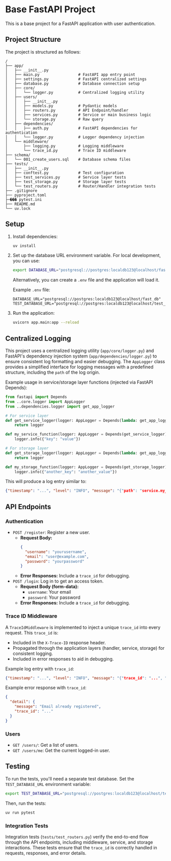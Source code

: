 # Base FastAPI Project

This is a base project for a FastAPI application with user authentication.

## Project Structure

The project is structured as follows:

```
/
├── app/
│   ├── __init__.py
│   ├── main.py                 # FastAPI app entry point
│   ├── settings.py             # FastAPI centralized settings
│   ├── database.py             # Database connection setup
│   ├── core/
│   │   └── logger.py           # Centralized logging utility
│   ├── users/
│   │   ├── __init__.py
│   │   ├── models.py           # Pydantic models
│   │   ├── routers.py          # API Endpoint/handler
│   │   ├── services.py         # Service or main business logic
│   │   └── storage.py          # Raw query
│   ├── dependencies/
│   │   ├── auth.py             # FastAPI dependencies for authentication
│   │   └── logger.py           # Logger dependency injection
│   └── middleware/
│       ├── logging.py          # Logging middleware
│       └── trace_id.py         # Trace ID middleware
├── schema/
│   └── 001_create_users.sql    # Database schema files
├── tests/
│   ├── __init__.py
│   ├── conftest.py             # Test configuration
│   ├── test_services.py        # Service layer tests
│   ├── test_storage.py         # Storage layer tests
│   └── test_routers.py         # Router/Handler integration tests
├── .gitignore
├── pyproject.toml
├─��� pytest.ini
├── README.md
└── uv.lock
```

## Setup

1.  Install dependencies:
    ```bash
    uv install
    ```

2.  Set up the database URL environment variable. For local development, you can use:
    ```bash
    export DATABASE_URL="postgresql://postgres:localdb123@localhost/fast_db"
    ```
    Alternatively, you can create a `.env` file and the application will load it.
    
    Example `.env` file:
    ```
    DATABASE_URL="postgresql://postgres:localdb123@localhost/fast_db"
    TEST_DATABASE_URL="postgresql://postgres:localdb123@localhost/test_db_1"
    ```

3.  Run the application:
    ```bash
    uvicorn app.main:app --reload
    ```

## Centralized Logging

This project uses a centralized logging utility (`app/core/logger.py`) and FastAPI's dependency injection system (`app/dependencies/logger.py`) to ensure consistent log formatting and easier debugging. The `AppLogger` class provides a simplified interface for logging messages with a predefined structure, including the `path` of the log origin.

Example usage in service/storage layer functions (injected via FastAPI Depends):
```python
from fastapi import Depends
from ..core.logger import AppLogger
from ..dependencies.logger import get_app_logger

# For service layer
def get_service_logger(logger: AppLogger = Depends(lambda: get_app_logger("service"))):
    return logger

def my_service_function(logger: AppLogger = Depends(get_service_logger)):
    logger.info({"key": "value"})

# For storage layer
def get_storage_logger(logger: AppLogger = Depends(lambda: get_app_logger("storage"))):
    return logger

def my_storage_function(logger: AppLogger = Depends(get_storage_logger)):
    logger.info({"another_key": "another_value"})
```

This will produce a log entry similar to:
```json
{"timestamp": "...", "level": "INFO", "message": "{"path": "service.my_function", "key": "value", "another_key": "another_value"}"}
```

## API Endpoints

### Authentication

*   `POST /register`: Register a new user.
    *   **Request Body:**
        ```json
        {
          "username": "yourusername",
          "email": "user@example.com",
          "password": "yourpassword"
        }
        ```
    *   **Error Responses:** Include a `trace_id` for debugging.
*   `POST /login`: Log in to get an access token.
    *   **Request Body (form-data):**
        *   `username`: Your email
        *   `password`: Your password
    *   **Error Responses:** Include a `trace_id` for debugging.

### Trace ID Middleware

A `TraceIdMiddleware` is implemented to inject a unique `trace_id` into every request. This `trace_id` is:
- Included in the `X-Trace-ID` response header.
- Propagated through the application layers (handler, service, storage) for consistent logging.
- Included in error responses to aid in debugging.

Example log entry with `trace_id`:
```json
{"timestamp": "...", "level": "INFO", "message": "{"trace_id": "...", "request": {...}, "response": {...}, "process_time_seconds": ...}"}
```

Example error response with `trace_id`:
```json
{
  "detail": {
    "message": "Email already registered",
    "trace_id": "..."
  }
}
```

### Users

*   `GET /users/`: Get a list of users.
*   `GET /users/me`: Get the current logged-in user.

## Testing

To run the tests, you'll need a separate test database. Set the `TEST_DATABASE_URL` environment variable:
```bash
export TEST_DATABASE_URL="postgresql://postgres:localdb123@localhost/test_db_1"
```

Then, run the tests:
```bash
uv run pytest
```

### Integration Tests

Integration tests (`tests/test_routers.py`) verify the end-to-end flow through the API endpoints, including middleware, service, and storage interactions. These tests ensure that the `trace_id` is correctly handled in requests, responses, and error details.